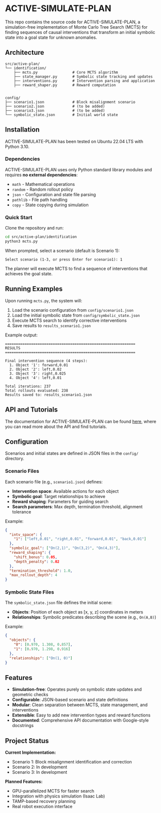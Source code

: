 # ACTIVE-SIMULATE-PLAN

This repo contains the source code for ACTIVE-SIMULATE-PLAN, a simulation-free implementation of Monte Carlo Tree Search (MCTS) for finding sequences of causal interventions that transform an initial symbolic state into a goal state for unknown anomalies.

## Architecture

```
src/active-plan/
└── identification/
    ├── mcts.py                # Core MCTS algorithm
    ├── state_manager.py       # Symbolic state tracking and updates
    ├── interventions.py       # Intervention parsing and application
    ├── reward_shaper.py       # Reward computation
   

config/
├── scenario1.json             # Block misalignment scenario
├── scenario2.json             # (to be added)
├── scenario3.json             # (to be added)
└── symbolic_state.json        # Initial world state
```

## Installation

ACTIVE-SIMULATE-PLAN has been tested on Ubuntu 22.04 LTS with Python 3.10.

### Dependencies

ACTIVE-SIMULATE-PLAN uses only Python standard library modules and requires **no external dependencies**:

* `math` - Mathematical operations
* `random` - Random rollout policy
* `json` - Configuration and state file parsing
* `pathlib` - File path handling
* `copy` - State copying during simulation

### Quick Start

Clone the repository and run:

```bash
cd src/active-plan/identification
python3 mcts.py
```

When prompted, select a scenario (default is Scenario 1):

```text
Select scenario (1-3, or press Enter for scenario1): 1
```

The planner will execute MCTS to find a sequence of interventions that achieves the goal state.

## Running Examples

Upon running `mcts.py`, the system will:

1. Load the scenario configuration from `config/scenario1.json`
2. Load the initial symbolic state from `config/symbolic_state.json`
3. Execute MCTS search to identify corrective interventions
4. Save results to `results_scenario1.json`

Example output:

```text
============================================================
RESULTS
============================================================

Final intervention sequence (4 steps):
  1. Object '1': forward,0.01
  2. Object '2': left,0.02
  3. Object '3': right,0.025
  4. Object '4': left,0.01

Total iterations: 237
Total rollouts evaluated: 238
Results saved to: results_scenario1.json
```

## API and Tutorials

The documentation for ACTIVE-SIMULATE-PLAN can be found [here](https://convince-project.github.io/active-simulate-plan), where you can read more about the API and find tutorials.


## Configuration

Scenarios and initial states are defined in JSON files in the `config/` directory.

### Scenario Files

Each scenario file (e.g., `scenario1.json`) defines:

* **Intervention space**: Available actions for each object
* **Symbolic goal**: Target relationships to achieve
* **Reward shaping**: Parameters for guiding search
* **Search parameters**: Max depth, termination threshold, alignment tolerance

Example:

```json
{
  "intv_space": {
    "1": ["left,0.01", "right,0.01", "forward,0.01", "back,0.01"]
  },
  "symbolic_goal": ["On(2,1)", "On(3,2)", "On(4,3)"],
  "reward_shaping": {
    "shift_bonus": 0.05,
    "depth_penalty": 0.02
  },
  "termination_threshold": 1.0,
  "max_rollout_depth": 4
}
```

### Symbolic State Files

The `symbolic_state.json` file defines the initial scene:

* **Objects**: Position of each object as [x, y, z] coordinates in meters
* **Relationships**: Symbolic predicates describing the scene (e.g., `On(A,B)`)

Example:

```json
{
  "objects": {
    "0": [0.970, 1.308, 0.857],
    "1": [0.970, 1.298, 0.916]
  },
  "relationships": ["On(1, 0)"]
}
```

## Features

* **Simulation-free**: Operates purely on symbolic state updates and geometric checks
* **Configurable**: JSON-based scenario and state definitions
* **Modular**: Clean separation between MCTS, state management, and interventions
* **Extensible**: Easy to add new intervention types and reward functions
* **Documented**: Comprehensive API documentation with Google-style docstrings

## Project Status

**Current Implementation:**

* Scenario 1: Block misalignment identification and correction
* Scenario 2: In development
* Scenario 3: In development

**Planned Features:**

* GPU-parallelized MCTS for faster search
* Integration with physics simulation (Isaac Lab)
* TAMP-based recovery planning
* Real robot execution interface


